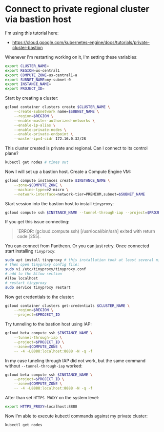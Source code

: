 # Connect to private regional cluster via bastion host

I'm using this tutorial here:
*  https://cloud.google.com/kubernetes-engine/docs/tutorials/private-cluster-bastion

Whenever I'm restarting working on it, I'm setting these variables:


```bash
export CLUSTER_NAME=
export REGION=us-central1
export COMPUTE_ZONE=us-central1-a
export SUBNET_NAME=my-subnet-0
export INSTANCE_NAME=
export PROJECT_ID=
```

Start by creating a cluster:

```bash
gcloud container clusters create $CLUSTER_NAME \
    --create-subnetwork name=$SUBNET_NAME \
    --region=$REGION \
    --enable-master-authorized-networks \
    --enable-ip-alias \
    --enable-private-nodes \
    --enable-private-endpoint \
    --master-ipv4-cidr 172.16.0.32/28
```

This cluster created is private and regional. Can I connect to its control plane?

```bash
kubectl get nodes # times out
```

Now I will set up a bastion host. Create a Compute Engine VM:

```bash
gcloud compute instances create $INSTANCE_NAME \
    --zone=$COMPUTE_ZONE \
    --machine-type=e2-micro \
    --network-interface=network-tier=PREMIUM,subnet=$SUBNET_NAME
```

Start session into the bastion host to install `tinyproxy`:

```bash
gcloud compute ssh $INSTANCE_NAME --tunnel-through-iap --project=$PROJECT_ID --zone=$COMPUTE_ZONE
```

If you get this issue connecting:
>`ERROR: (gcloud.compute.ssh) [/usr/local/bin/ssh] exited with return code [255].


You can connect from Pantheon. Or you can just retry. Once connected start installing `Tinyproxy`:

```bash
sudo apt install tinyproxy # this installation took at least several minutes on the master VM
# then open tinyproxy config file:
sudo vi /etc/tinyproxy/tinyproxy.conf
# add to the Allow section
Allow localhost
# restart tinyproxy
sudo service tinyproxy restart
```
Now get credentials to the cluster:

```bash
gcloud container clusters get-credentials $CLUSTER_NAME \
    --region=$REGION \
    --project=$PROJECT_ID
```

Try tunneling to the bastion host using IAP:

```bash
gcloud beta compute ssh $INSTANCE_NAME \
    --tunnel-through-iap \
    --project=$PROJECT_ID \
    --zone=$COMPUTE_ZONE \
    -- -4 -L8888:localhost:8888 -N -q -f
```

In my case tuneling through IAP did not work, but the same command without `--tunnel-through-iap` worked:

```bash
gcloud beta compute ssh $INSTANCE_NAME \
    --project=$PROJECT_ID \
    --zone=$COMPUTE_ZONE \
    -- -4 -L8888:localhost:8888 -N -q -f
```
After than set `HTTPS_PROXY` on the system level:

```bash
export HTTPS_PROXY=localhost:8888
```

Now I'm able to execute kubectl commands against my private cluster:

```bash
kubectl get nodes
```
